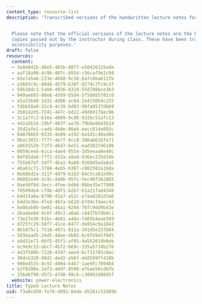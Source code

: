 ```yaml
---
content_type: resource-list
description: 'Transcribed versions of the handwritten lecture notes for 6.622.


  Please note that the official versions of the lecture notes are the handwritten
  copies passed out by the instructor during class. These have been transcribed for
  accessibility purposes.'
draft: false
resources:
  content:
  - 3e8e841b-d8e5-465b-8877-e50426125ede
  - aaf18a90-4c9b-487c-b554-c56caf9e2c94
  - 65e7a5a6-233e-4668-9c58-6a7c6ba612fb
  - e3603c9c-8048-4579-b38f-9274c7fc9c3f
  - 58b3ddc3-5a04-4936-8310-55d708bce3b3
  - 949ae693-00e6-4569-b5d4-5f5ddd5702c0
  - e5a33b48-1d31-4d86-ac64-2e415054c255
  - fdbb58a8-32c4-4c39-bd03-98fa9537db69
  - 2b01d2d5-7241-447c-bd22-49db917bec96
  - 3c1a7fc2-616e-4009-9cd6-932bc51afc13
  - 4d2a5b16-29bf-403f-aa78-79b8e8843b24
  - 35d2afe1-cadd-4b0e-86eb-eecc814e093c
  - 04876bb5-0335-4e89-a192-6a1d1c40ad6b
  - 8bac3031-ff77-4e7f-8cc8-396a661bfe71
  - a8655520-73f3-46d7-be51-ead382fd6106
  - 0059cee6-6cca-4ae4-9554-3d5eeaa6e40c
  - 84f65da6-f7f2-432a-a9a9-936ec235d34b
  - 755b07df-3dff-4ba1-9a88-9268d5eda8a5
  - 4ba61c71-3788-4eb5-b307-c002502a1b8a
  - 0e88bd2a-311f-4d79-b1b2-84c5ca81e99c
  - 08002e49-3c9c-446b-95fc-5ec48f162885
  - 0ae50f9d-3ecc-4fee-bdb6-0bbe35e77988
  - f0509de4-cf9b-4df1-b2b7-61a21fad4348
  - b4d15a0a-8790-43a7-a52c-e7aad281d3a6
  - b4d3e36e-47ed-46fa-b810-b7d4cfdaec43
  - 6e0bab9b-be01-44a1-9204-707c9dd9b43e
  - 2baebe0d-dc6f-49c2-a0ab-c8437b7db8c1
  - 73e27e36-91bc-4b01-a48a-f485b4eae569
  - d725fc29-58f7-41ce-8477-de854c9a1842
  - 061875c1-7518-4071-811a-341d5e237b04
  - 503baad5-24d5-4dee-bb85-bc0fb9e5f045
  - a4d31e71-6bf5-45f1-af85-da552019b6eb
  - ec9e9c33-abc7-4b72-b69c-335a5734b276
  - 4d3f586b-7226-4347-aee4-6c731785c0ac
  - 30dcb320-98d1-4ed2-a56f-4dd589ff418b
  - 980e4535-8c92-4904-b4b7-1ae9fc789d84
  - b2f0280e-3af3-4ddf-8590-ef6ae50cdbfb
  - 156d6f90-d5f2-47d8-99cb-c30092480d5f
  website: power-electronics
title: Typed Lecture Notes
uid: f3a0cd50-fe76-4092-8ede-d5281c52d89b
---
```

